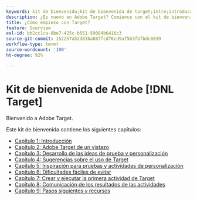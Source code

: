 ```yaml
---
keywords: kit de bienvenida;kit de bienvenida de target;intro;introducción;introducción a
description: ¿Es nuevo en Adobe Target? Comience con el kit de bienvenida de Adobe  [!DNL Target] .
title: ¿Cómo empiezo con Target?
feature: Overview
exl-id: bb2cc1ca-8be7-425c-b551-59084b6416c3
source-git-commit: 152257a52d836a88ffcd76cd9af5b3fbfbdc0839
workflow-type: tm+mt
source-wordcount: '100'
ht-degree: 92%

---
```


# Kit de bienvenida de Adobe [!DNL Target]

Bienvenido a Adobe Target.

Este kit de bienvenida contiene los siguientes capítulos:

* [Capítulo 1: Introducción](/help/main/c-intro/target-welcome-kit-1.md)
* [Capítulo 2: Adobe Target de un vistazo](/help/main/c-intro/target-welcome-kit-2.md)
* [Capítulo 3: Desarrollo de las ideas de prueba y personalización](/help/main/c-intro/target-welcome-kit-3.md)
* [Capítulo 4: Sugerencias sobre el uso de Target](/help/main/c-intro/target-welcome-kit-4.md)
* [Capítulo 5: Inspiración para pruebas y actividades de personalización](/help/main/c-intro/target-welcome-kit-5.md)
* [Capítulo 6: Dificultades fáciles de evitar](/help/main/c-intro/target-welcome-kit-6.md)
* [Capítulo 7: Crear y ejecutar la primera actividad de Target](/help/main/c-intro/target-welcome-kit-7.md)
* [Capítulo 8: Comunicación de los resultados de las actividades](/help/main/c-intro/target-welcome-kit-8.md)
* [Capítulo 9: Pasos siguientes y recursos](/help/main/c-intro/target-welcome-kit-9.md)

